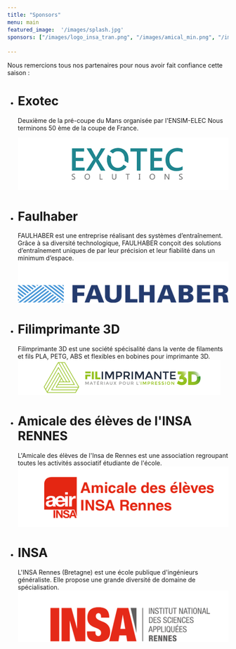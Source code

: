 ```yaml
---
title: "Sponsors"
menu: main
featured_image:  '/images/splash.jpg'
sponsors: ["/images/logo_insa_tran.png", "/images/amical_min.png", "/images/logo_exotec_0.png", "/images/faulhaber_front.png", "/images/filimprimente3DLogo.jpeg"]

---
```


Nous remercions tous nos partenaires pour nous avoir fait confiance cette saison :

*  #  Exotec
    Deuxième de la pré-coupe du Mans organisée par l'ENSIM-ELEC
	Nous terminons 50 ème  de la coupe de France.

    ![test](/images/exotec.png)

*  # Faulhaber
   FAULHABER est une entreprise réalisant des systèmes d’entraînement. Grâce à sa diversité technologique, FAULHABER conçoit des solutions d’entraînement uniques de par leur précision et leur fiabilité dans un minimum d’espace. 
    ![test](/images/faulhaber.png)


* # Filimprimante 3D
    Filimprimante 3D est une société spécisalité dans la vente de filaments et fils PLA, PETG, ABS et flexibles en bobines pour imprimante 3D.
    ![test](/images/filimprimante.png)

 

*  # Amicale des élèves de l'INSA RENNES
    L'Amicale des élèves de l'Insa de Rennes est une association regroupant toutes les activités associatif étudiante de l'école.
    ![test](/images/amical.png)


*  # INSA
   L'INSA Rennes (Bretagne) est une école publique d'ingénieurs généraliste. Elle propose une grande diversité de domaine de spécialisation.
    ![test](/images/logo_insa.png)



